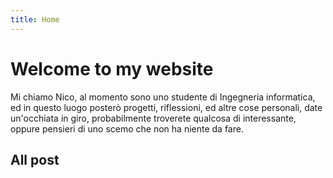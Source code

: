 ```yaml
---
title: Home
---
```

<!-- 
[<img src="https://simpleicons.org/icons/github.svg" style="max-width:15%;min-width:40px;float:right;" alt="Github repo" />](https://github.com/yihui/hugo-xmin) -->

# Welcome to my website

Mi chiamo Nico, al momento sono uno studente di Ingegneria informatica, ed in questo luogo posterò progetti,
riflessioni, ed altre cose personali, date un'occhiata in giro, probabilmente troverete qualcosa di interessante, oppure pensieri di uno scemo che non ha niente da fare.

## All post
